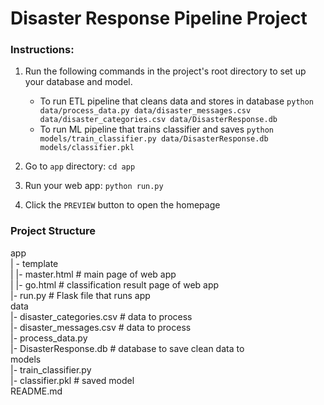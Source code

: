 # Disaster Response Pipeline Project

### Instructions:
1. Run the following commands in the project's root directory to set up your database and model.

    - To run ETL pipeline that cleans data and stores in database
        `python data/process_data.py data/disaster_messages.csv data/disaster_categories.csv data/DisasterResponse.db`
    - To run ML pipeline that trains classifier and saves
        `python models/train_classifier.py data/DisasterResponse.db models/classifier.pkl`

2. Go to `app` directory: `cd app`

3. Run your web app: `python run.py`

4. Click the `PREVIEW` button to open the homepage

### Project Structure
app  
 | - template  
 | |- master.html # main page of web app  
 | |- go.html # classification result page of web app  
 |- run.py # Flask file that runs app  
data  
|- disaster_categories.csv # data to process  
|- disaster_messages.csv # data to process  
|- process_data.py  
|- DisasterResponse.db # database to save clean data to  
models  
|- train_classifier.py  
|- classifier.pkl # saved model  
README.md  
